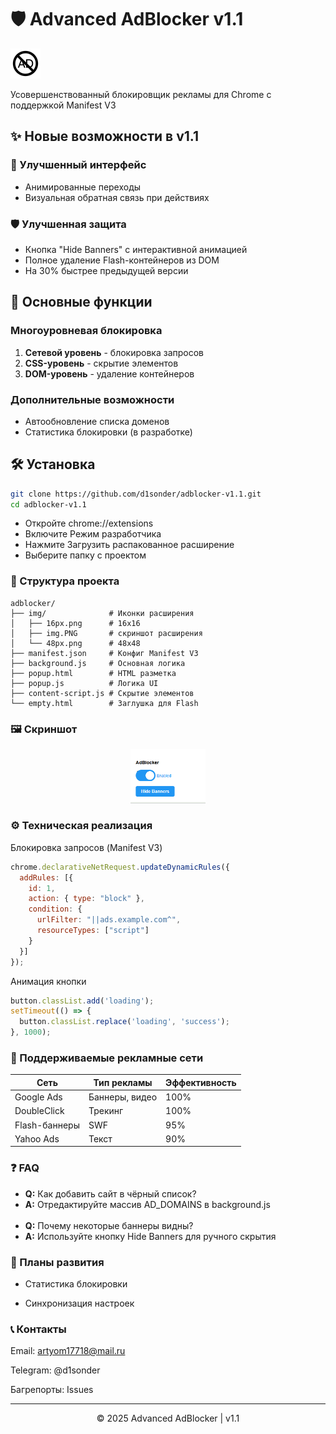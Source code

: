 # 🛡️ Advanced AdBlocker v1.1

![Extension Icon](img/48px.png)

Усовершенствованный блокировщик рекламы для Chrome с поддержкой Manifest V3

## ✨ Новые возможности в v1.1

### 🎨 Улучшенный интерфейс
- Анимированные переходы
- Визуальная обратная связь при действиях

### 🛡️ Улучшенная защита
- Кнопка "Hide Banners" с интерактивной анимацией
- Полное удаление Flash-контейнеров из DOM
- На 30% быстрее предыдущей версии

## 🌟 Основные функции

### Многоуровневая блокировка
1. **Сетевой уровень** - блокировка запросов
2. **CSS-уровень** - скрытие элементов
3. **DOM-уровень** - удаление контейнеров

### Дополнительные возможности
- Автообновление списка доменов
- Статистика блокировки (в разработке)

## 🛠 Установка

```bash
git clone https://github.com/d1sonder/adblocker-v1.1.git
cd adblocker-v1.1
```
- Откройте chrome://extensions
- Включите Режим разработчика
- Нажмите Загрузить распакованное расширение
- Выберите папку с проектом

### 📂 Структура проекта
```text
adblocker/
├── img/              # Иконки расширения
│   ├── 16px.png      # 16x16
│   ├── img.PNG       # скриншот расширения
│   └── 48px.png      # 48x48
├── manifest.json     # Конфиг Manifest V3
├── background.js     # Основная логика
├── popup.html        # HTML разметка
├── popup.js          # Логика UI
├── content-script.js # Скрытие элементов
└── empty.html        # Заглушка для Flash
```
### 🖼 Скриншот
<div align="center"> <img src="img/img.PNG" width="24%" alt="Поп-ап"></div>

### ⚙️ Техническая реализация
Блокировка запросов (Manifest V3)
```javascript
chrome.declarativeNetRequest.updateDynamicRules({
  addRules: [{
    id: 1,
    action: { type: "block" },
    condition: { 
      urlFilter: "||ads.example.com^", 
      resourceTypes: ["script"] 
    }
  }]
});
```
Анимация кнопки
```javascript
button.classList.add('loading');
setTimeout(() => {
  button.classList.replace('loading', 'success');
}, 1000);
```
### 🎯 Поддерживаемые рекламные сети

| Сеть          | Тип рекламы       | Эффективность |
|---------------|-------------------|---------------|
| Google Ads    | Баннеры, видео    | 100%          |
| DoubleClick   | Трекинг           | 100%          |
| Flash-баннеры | SWF               | 95%           |
| Yahoo Ads     | Текст             | 90%           |

### ❓ FAQ
- **Q:** Как добавить сайт в чёрный список?
- **A:** Отредактируйте массив AD_DOMAINS в background.js
<br></br>
- **Q:** Почему некоторые баннеры видны?
- **A:** Используйте кнопку Hide Banners для ручного скрытия

### 📅 Планы развития

- Статистика блокировки

- Синхронизация настроек

### 📞 Контакты
Email: artyom17718@mail.ru

Telegram: @d1sonder

Багрепорты: Issues
______
<div align="center">  © 2025 Advanced AdBlocker | v1.1 </div>

